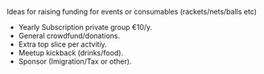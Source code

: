 Ideas for raising funding for events or consumables (rackets/nets/balls etc)
- Yearly Subscription private group €10/y.
- General crowdfund/donations.
- Extra top slice per actvitiy.
- Meetup kickback (drinks/food).
- Sponsor (Imigration/Tax or other).